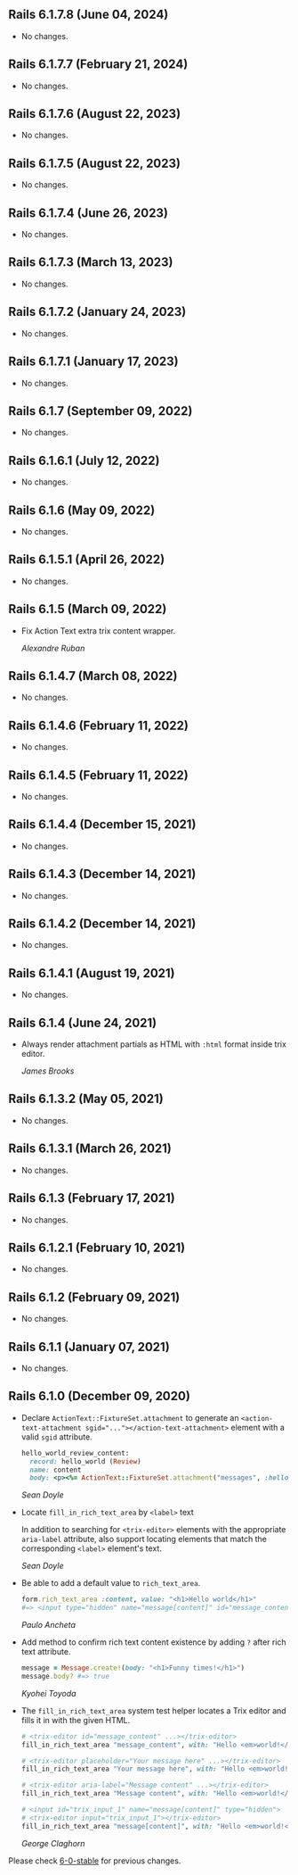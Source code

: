 ## Rails 6.1.7.8 (June 04, 2024)

- No changes.

## Rails 6.1.7.7 (February 21, 2024)

- No changes.

## Rails 6.1.7.6 (August 22, 2023)

- No changes.

## Rails 6.1.7.5 (August 22, 2023)

- No changes.

## Rails 6.1.7.4 (June 26, 2023)

- No changes.

## Rails 6.1.7.3 (March 13, 2023)

- No changes.

## Rails 6.1.7.2 (January 24, 2023)

- No changes.

## Rails 6.1.7.1 (January 17, 2023)

- No changes.

## Rails 6.1.7 (September 09, 2022)

- No changes.

## Rails 6.1.6.1 (July 12, 2022)

- No changes.

## Rails 6.1.6 (May 09, 2022)

- No changes.

## Rails 6.1.5.1 (April 26, 2022)

- No changes.

## Rails 6.1.5 (March 09, 2022)

- Fix Action Text extra trix content wrapper.

  _Alexandre Ruban_

## Rails 6.1.4.7 (March 08, 2022)

- No changes.

## Rails 6.1.4.6 (February 11, 2022)

- No changes.

## Rails 6.1.4.5 (February 11, 2022)

- No changes.

## Rails 6.1.4.4 (December 15, 2021)

- No changes.

## Rails 6.1.4.3 (December 14, 2021)

- No changes.

## Rails 6.1.4.2 (December 14, 2021)

- No changes.

## Rails 6.1.4.1 (August 19, 2021)

- No changes.

## Rails 6.1.4 (June 24, 2021)

- Always render attachment partials as HTML with `:html` format inside trix editor.

  _James Brooks_

## Rails 6.1.3.2 (May 05, 2021)

- No changes.

## Rails 6.1.3.1 (March 26, 2021)

- No changes.

## Rails 6.1.3 (February 17, 2021)

- No changes.

## Rails 6.1.2.1 (February 10, 2021)

- No changes.

## Rails 6.1.2 (February 09, 2021)

- No changes.

## Rails 6.1.1 (January 07, 2021)

- No changes.

## Rails 6.1.0 (December 09, 2020)

- Declare `ActionText::FixtureSet.attachment` to generate an
  `<action-text-attachment sgid="..."></action-text-attachment>` element with
  a valid `sgid` attribute.

  ```ruby
  hello_world_review_content:
    record: hello_world (Review)
    name: content
    body: <p><%= ActionText::FixtureSet.attachment("messages", :hello_world) %> is great!</p>
  ```

  _Sean Doyle_

- Locate `fill_in_rich_text_area` by `<label>` text

  In addition to searching for `<trix-editor>` elements with the appropriate
  `aria-label` attribute, also support locating elements that match the
  corresponding `<label>` element's text.

  _Sean Doyle_

- Be able to add a default value to `rich_text_area`.

  ```ruby
  form.rich_text_area :content, value: "<h1>Hello world</h1>"
  #=> <input type="hidden" name="message[content]" id="message_content_trix_input_message_1" value="<h1>Hello world</h1>">
  ```

  _Paulo Ancheta_

- Add method to confirm rich text content existence by adding `?` after rich
  text attribute.

  ```ruby
  message = Message.create!(body: "<h1>Funny times!</h1>")
  message.body? #=> true
  ```

  _Kyohei Toyoda_

- The `fill_in_rich_text_area` system test helper locates a Trix editor
  and fills it in with the given HTML.

  ```ruby
  # <trix-editor id="message_content" ...></trix-editor>
  fill_in_rich_text_area "message_content", with: "Hello <em>world!</em>"

  # <trix-editor placeholder="Your message here" ...></trix-editor>
  fill_in_rich_text_area "Your message here", with: "Hello <em>world!</em>"

  # <trix-editor aria-label="Message content" ...></trix-editor>
  fill_in_rich_text_area "Message content", with: "Hello <em>world!</em>"

  # <input id="trix_input_1" name="message[content]" type="hidden">
  # <trix-editor input="trix_input_1"></trix-editor>
  fill_in_rich_text_area "message[content]", with: "Hello <em>world!</em>"
  ```

  _George Claghorn_

Please check [6-0-stable](https://github.com/rails/rails/blob/6-0-stable/actiontext/CHANGELOG.md) for previous changes.
